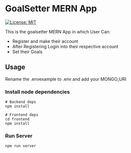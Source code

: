 # GoalSetter MERN App

[![License: MIT](https://img.shields.io/github/license/vicbvs/goalsetter-mern-app)](https://opensource.org/licenses/MIT)

This is the goalsetter MERN App in which User Can:

- Register and make their account
- After Registering Login into their respective account
- Set their Goals

## Usage

Rename the .envexample to .env and add your MONGO_URI

### Install node dependencies

```
# Backend deps
npm install

# Frontend deps
cd frontend
npm install
```

### Run Server

```
npm run server
```
